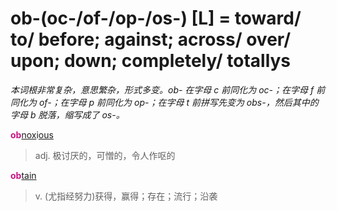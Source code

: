 # ob-(oc-/of-/op-/os-) [L] = toward/ to/ before; against; across/ over/ upon; down; completely/ totallys

*本词根非常复杂，意思繁杂，形式多变。ob- 在字母 c 前同化为 oc-；在字母 f 前同化为 of-；在字母 p 前同化为 op-；在字母 t 前拼写先变为 obs-，然后其中的字母 b 脱落，缩写成了 os-。*

<b style="color: #C71585;">ob</b>[nox](_noc_.md)i[ous](-ous.md)
> adj. 极讨厌的，可憎的，令人作呕的

<b style="color: #C71585;">ob</b>[tain](_tain_.md)
> v. (尤指经努力)获得，赢得；存在；流行；沿袭